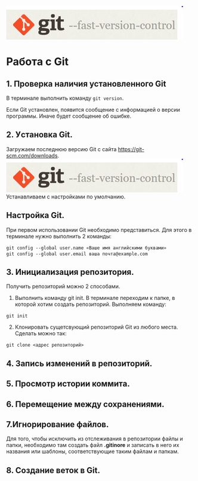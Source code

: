 ![logo](git_image.JPG)
# Работа с Git
## 1. Проверка наличия установленного Git
В терминале выполнить команду `git version`.

Если Git установлен, появится сообщение с информацией о версии программы. Иначе будет сообщение об ошибке.

## 2. Уcтановка Git.
Загружаем последнюю версию Git с сайта https://git-scm.com/downloads.
![](git_image.JPG)
Устанавливаем с настройками по умолчанию.

## Настройка Git.
При первом использовании Git необходимо представиться. Для этого в терминале нужно выполнить 2 команды:
```
git config --global user.name «Ваше имя английскими буквами»
git config --global user.email ваша почта@example.com
```

## 3. Инициализация репозитория.

Получить репозиторий можно 2 способами.
1. Выполнить команду git init. В терминале переходим к папке, в которой хотим создать репозиторий. Выполняем команду:
```
git init
```
2. Клонировать сущетсвующий репозиторий Git из любого места. Сделать можно так:
```
git clone <адрес репозиторий>
```
## 4. Запись изменений в репозиторий.
## 5. Просмотр истории коммита.
## 6. Перемещение между сохранениями.
## 7.Игнорирование файлов.
Для того, чтобы исключить из отслеживания в репозитории файлы и папки, необходимо там создать файл **.gitinore** и записать в него их названия или шаблоны, соответствующие таким файлам и папкам.
## 8. Создание веток в Git.
